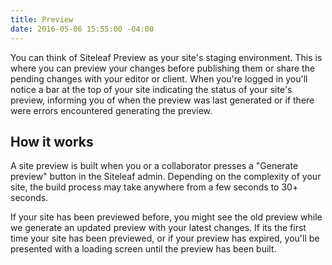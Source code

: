 ```yaml
---
title: Preview
date: 2016-05-06 15:55:00 -04:00
---
```


You can think of Siteleaf Preview as your site's staging environment. This is where you can preview your changes before publishing them or share the pending changes with your editor or client. When you're logged in you'll notice a bar at the top of your site indicating the status of your site's preview, informing you of when the preview was last generated or if there were errors encountered generating the preview.

## How it works

A site preview is built when you or a collaborator presses a "Generate preview" button in the Siteleaf admin. Depending on the complexity of your site, the build process may take anywhere from a few seconds to 30+ seconds. 

If your site has been previewed before, you might see the old preview while we generate an updated preview with your latest changes. If its the first time your site has been previewed, or if your preview has expired, you'll be presented with a loading screen until the preview has been built. 